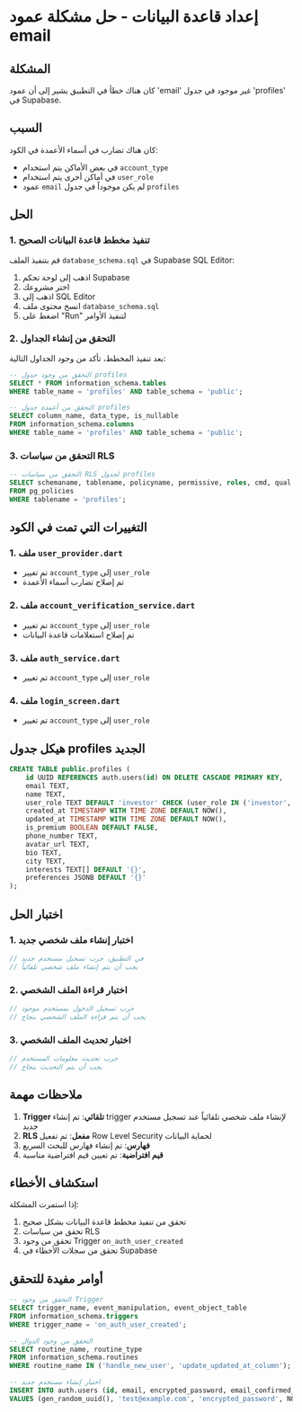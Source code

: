 # إعداد قاعدة البيانات - حل مشكلة عمود email

## المشكلة
كان هناك خطأ في التطبيق يشير إلى أن عمود 'email' غير موجود في جدول 'profiles' في Supabase.

## السبب
كان هناك تضارب في أسماء الأعمدة في الكود:
- في بعض الأماكن يتم استخدام `account_type`
- في أماكن أخرى يتم استخدام `user_role`
- عمود `email` لم يكن موجوداً في جدول `profiles`

## الحل

### 1. تنفيذ مخطط قاعدة البيانات الصحيح

قم بتنفيذ الملف `database_schema.sql` في Supabase SQL Editor:

1. اذهب إلى لوحة تحكم Supabase
2. اختر مشروعك
3. اذهب إلى SQL Editor
4. انسخ محتوى ملف `database_schema.sql`
5. اضغط على "Run" لتنفيذ الأوامر

### 2. التحقق من إنشاء الجداول

بعد تنفيذ المخطط، تأكد من وجود الجداول التالية:

```sql
-- التحقق من وجود جدول profiles
SELECT * FROM information_schema.tables 
WHERE table_name = 'profiles' AND table_schema = 'public';

-- التحقق من أعمدة جدول profiles
SELECT column_name, data_type, is_nullable 
FROM information_schema.columns 
WHERE table_name = 'profiles' AND table_schema = 'public';
```

### 3. التحقق من سياسات RLS

```sql
-- التحقق من سياسات RLS لجدول profiles
SELECT schemaname, tablename, policyname, permissive, roles, cmd, qual 
FROM pg_policies 
WHERE tablename = 'profiles';
```

## التغييرات التي تمت في الكود

### 1. ملف `user_provider.dart`
- تم تغيير `account_type` إلى `user_role`
- تم إصلاح تضارب أسماء الأعمدة

### 2. ملف `account_verification_service.dart`
- تم تغيير `account_type` إلى `user_role`
- تم إصلاح استعلامات قاعدة البيانات

### 3. ملف `auth_service.dart`
- تم تغيير `account_type` إلى `user_role`

### 4. ملف `login_screen.dart`
- تم تغيير `account_type` إلى `user_role`

## هيكل جدول profiles الجديد

```sql
CREATE TABLE public.profiles (
    id UUID REFERENCES auth.users(id) ON DELETE CASCADE PRIMARY KEY,
    email TEXT,
    name TEXT,
    user_role TEXT DEFAULT 'investor' CHECK (user_role IN ('investor', 'project_owner', 'admin', 'guest')),
    created_at TIMESTAMP WITH TIME ZONE DEFAULT NOW(),
    updated_at TIMESTAMP WITH TIME ZONE DEFAULT NOW(),
    is_premium BOOLEAN DEFAULT FALSE,
    phone_number TEXT,
    avatar_url TEXT,
    bio TEXT,
    city TEXT,
    interests TEXT[] DEFAULT '{}',
    preferences JSONB DEFAULT '{}'
);
```

## اختبار الحل

### 1. اختبار إنشاء ملف شخصي جديد

```dart
// في التطبيق، جرب تسجيل مستخدم جديد
// يجب أن يتم إنشاء ملف شخصي تلقائياً
```

### 2. اختبار قراءة الملف الشخصي

```dart
// جرب تسجيل الدخول بمستخدم موجود
// يجب أن يتم قراءة الملف الشخصي بنجاح
```

### 3. اختبار تحديث الملف الشخصي

```dart
// جرب تحديث معلومات المستخدم
// يجب أن يتم التحديث بنجاح
```

## ملاحظات مهمة

1. **Trigger تلقائي**: تم إنشاء trigger لإنشاء ملف شخصي تلقائياً عند تسجيل مستخدم جديد
2. **RLS مفعل**: تم تفعيل Row Level Security لحماية البيانات
3. **فهارس**: تم إنشاء فهارس للبحث السريع
4. **قيم افتراضية**: تم تعيين قيم افتراضية مناسبة

## استكشاف الأخطاء

إذا استمرت المشكلة:

1. تحقق من تنفيذ مخطط قاعدة البيانات بشكل صحيح
2. تحقق من سياسات RLS
3. تحقق من وجود Trigger `on_auth_user_created`
4. تحقق من سجلات الأخطاء في Supabase

## أوامر مفيدة للتحقق

```sql
-- التحقق من وجود Trigger
SELECT trigger_name, event_manipulation, event_object_table 
FROM information_schema.triggers 
WHERE trigger_name = 'on_auth_user_created';

-- التحقق من وجود الدوال
SELECT routine_name, routine_type 
FROM information_schema.routines 
WHERE routine_name IN ('handle_new_user', 'update_updated_at_column');

-- اختبار إنشاء مستخدم جديد
INSERT INTO auth.users (id, email, encrypted_password, email_confirmed_at, created_at, updated_at)
VALUES (gen_random_uuid(), 'test@example.com', 'encrypted_password', NOW(), NOW(), NOW());
``` 